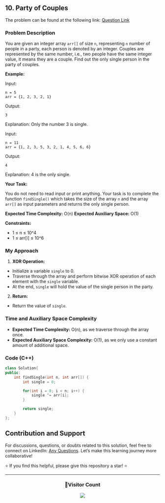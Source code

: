## 10. Party of Couples

The problem can be found at the following link: [Question Link](https://www.geeksforgeeks.org/problems/alone-in-couple5507/1)

### Problem Description

You are given an integer array `arr[]` of size `n`, representing `n` number of people in a party, each person is denoted by an integer. Couples are represented by the same number, i.e., two people have the same integer value, it means they are a couple. Find out the only single person in the party of couples.

**Example:**

Input:

```
n = 5
arr = {1, 2, 3, 2, 1}
```

Output:

```
3
```

Explanation: Only the number 3 is single.

Input:

```
n = 11
arr = {1, 2, 3, 5, 3, 2, 1, 4, 5, 6, 6}
```

Output:

```
4
```

Explanation: 4 is the only single.

**Your Task:**

You do not need to read input or print anything. Your task is to complete the function `findSingle()` which takes the size of the array `n` and the array `arr[]` as input parameters and returns the only single person.

**Expected Time Complexity:** O(n)
**Expected Auxiliary Space:** O(1)

**Constraints:**

- 1 ≤ n ≤ 10^4
- 1 ≤ arr[i] ≤ 10^6

### My Approach

1. **XOR Operation:**

- Initialize a variable `single` to 0.
- Traverse through the array and perform bitwise XOR operation of each element with the `single` variable.
- At the end, `single` will hold the value of the single person in the party.

2. **Return:**

- Return the value of `single`.

### Time and Auxiliary Space Complexity

- **Expected Time Complexity:** O(n), as we traverse through the array once.
- **Expected Auxiliary Space Complexity:** O(1), as we only use a constant amount of additional space.

### Code (C++)

```cpp
class Solution{
public:
    int findSingle(int n, int arr[]) {
        int single = 0;

        for(int i = 0; i < n; i++) {
            single ^= arr[i];
        }

        return single;
    }
};
```

## Contribution and Support

For discussions, questions, or doubts related to this solution, feel free to connect on LinkedIn: [Any Questions](https://www.linkedin.com/in/patel-hetkumar-sandipbhai-8b110525a/). Let’s make this learning journey more collaborative!

⭐ If you find this helpful, please give this repository a star! ⭐

---

<div align="center">
  <h3><b>📍Visitor Count</b></h3>
</div>

<p align="center">
  <img src="https://visitor-badge.laobi.icu/badge?page_id=Hunterdii.GeeksforGeeks-POTD" />
</p>
